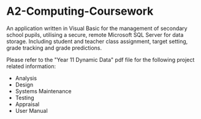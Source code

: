 # A2-Computing-Coursework
An application written in Visual Basic for the management of secondary school pupils, utilising a secure, remote Microsoft SQL Server for data storage. Including student and teacher class assignment, target setting, grade tracking and grade predictions.

Please refer to the "Year 11 Dynamic Data" pdf file for the following project related information:

- Analysis
- Design
- Systems Maintenance
- Testing
- Appraisal
- User Manual
